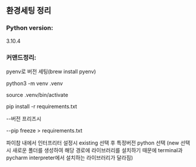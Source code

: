 ## 환경세팅 정리

### Python version: 
3.10.4
### 커맨드정리:
pyenv로 버전 세팅(brew install pyenv)

python3 -m venv .venv

source .venv/bin/activate

pip install -r requirements.txt

--버전 프리즈시

--pip freeze > requirements.txt

파이참 내에서 인터프리터 설정시 existing 선택 후 특정버전 python 선택
(new 선택시 새로운 폴더를 생성하여 해당 경로에 라이브러리를 설치하기 때문에 terminal과 pycharm interpreter에서 설치하는 라이브러리가 달라짐)

